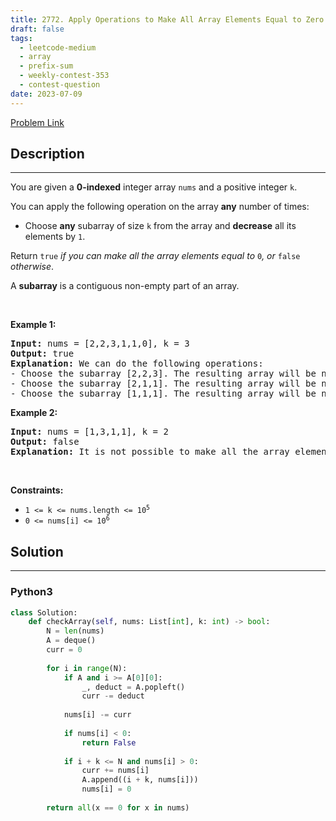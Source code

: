 ```yaml
---
title: 2772. Apply Operations to Make All Array Elements Equal to Zero
draft: false
tags: 
  - leetcode-medium
  - array
  - prefix-sum
  - weekly-contest-353
  - contest-question
date: 2023-07-09
---
```


[Problem Link](https://leetcode.com/problems/apply-operations-to-make-all-array-elements-equal-to-zero/)

## Description

---
<p>You are given a <strong>0-indexed</strong> integer array <code>nums</code> and a positive integer <code>k</code>.</p>

<p>You can apply the following operation on the array <strong>any</strong> number of times:</p>

<ul>
	<li>Choose <strong>any</strong> subarray of size <code>k</code> from the array and <strong>decrease</strong> all its elements by <code>1</code>.</li>
</ul>

<p>Return <code>true</code><em> if you can make all the array elements equal to </em><code>0</code><em>, or </em><code>false</code><em> otherwise</em>.</p>

<p>A <strong>subarray</strong> is a contiguous non-empty part of an array.</p>

<p>&nbsp;</p>
<p><strong class="example">Example 1:</strong></p>

<pre>
<strong>Input:</strong> nums = [2,2,3,1,1,0], k = 3
<strong>Output:</strong> true
<strong>Explanation:</strong> We can do the following operations:
- Choose the subarray [2,2,3]. The resulting array will be nums = [<strong><u>1</u></strong>,<strong><u>1</u></strong>,<strong><u>2</u></strong>,1,1,0].
- Choose the subarray [2,1,1]. The resulting array will be nums = [1,1,<strong><u>1</u></strong>,<strong><u>0</u></strong>,<strong><u>0</u></strong>,0].
- Choose the subarray [1,1,1]. The resulting array will be nums = [<u><strong>0</strong></u>,<u><strong>0</strong></u>,<u><strong>0</strong></u>,0,0,0].
</pre>

<p><strong class="example">Example 2:</strong></p>

<pre>
<strong>Input:</strong> nums = [1,3,1,1], k = 2
<strong>Output:</strong> false
<strong>Explanation:</strong> It is not possible to make all the array elements equal to 0.
</pre>

<p>&nbsp;</p>
<p><strong>Constraints:</strong></p>

<ul>
	<li><code>1 &lt;= k &lt;= nums.length &lt;= 10<sup>5</sup></code></li>
	<li><code>0 &lt;= nums[i] &lt;= 10<sup>6</sup></code></li>
</ul>


## Solution

---
### Python3
``` py title='apply-operations-to-make-all-array-elements-equal-to-zero'
class Solution:
    def checkArray(self, nums: List[int], k: int) -> bool:
        N = len(nums)
        A = deque()
        curr = 0
        
        for i in range(N):
            if A and i >= A[0][0]:
                _, deduct = A.popleft()
                curr -= deduct
            
            nums[i] -= curr
            
            if nums[i] < 0:
                return False
        
            if i + k <= N and nums[i] > 0:
                curr += nums[i]
                A.append((i + k, nums[i]))
                nums[i] = 0
        
        return all(x == 0 for x in nums)
```


